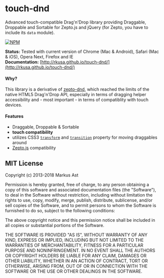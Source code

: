 # touch-dnd

Advanced touch-compatible Drag'n'Drop library providing Draggable, Droppable and Sortable for Zepto.js and jQuery
(for Zepto, you have to include its `data` module).

[![NPM](http://img.shields.io/npm/v/touch-dnd.svg?style=flat)](https://npmjs.org/package/touch-dnd)

**Status:** Tested with current version of Chrome (Mac & Android), Safari (Mac & iOS), Opera Next, Firefox and IE  
**Documentation:** [http://rkusa.github.io/touch-dnd/](http://rkusa.github.io/touch-dnd/)

#### Why?

This library is a derivative of [zepto-dnd](https://github.com/rkusa/zepto-dnd), which reached the limits of the native
HTML5 Drag'n'Drop API, especially in terms of dragging helper accessibility and - most important - in terms of
compatiblity with touch devices.

#### Features

- Draggable, Droppable & Sortable
- **touch compatibility**
- utilizes CSS3 [`transform`](http://www.w3schools.com/cssref/css3_pr_transform.asp) and
  [`transition`](http://www.w3schools.com/css/css3_transitions.asp) property for moving draggables around
- [Zepto.js](http://zeptojs.com/) compatibility

## MIT License

Copyright (c) 2013-2018 Markus Ast

Permission is hereby granted, free of charge, to any person obtaining a copy of this software and associated documentation files (the "Software"), to deal in the Software without restriction, including without limitation the rights to use, copy, modify, merge, publish, distribute, sublicense, and/or sell copies of the Software, and to permit persons to whom the Software is furnished to do so, subject to the following conditions:

The above copyright notice and this permission notice shall be included in all copies or substantial portions of the Software.

THE SOFTWARE IS PROVIDED "AS IS", WITHOUT WARRANTY OF ANY KIND, EXPRESS OR IMPLIED, INCLUDING BUT NOT LIMITED TO THE WARRANTIES OF MERCHANTABILITY, FITNESS FOR A PARTICULAR PURPOSE AND NONINFRINGEMENT. IN NO EVENT SHALL THE AUTHORS OR COPYRIGHT HOLDERS BE LIABLE FOR ANY CLAIM, DAMAGES OR OTHER LIABILITY, WHETHER IN AN ACTION OF CONTRACT, TORT OR OTHERWISE, ARISING FROM, OUT OF OR IN CONNECTION WITH THE SOFTWARE OR THE USE OR OTHER DEALINGS IN THE SOFTWARE.
